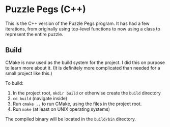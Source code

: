 # Puzzle Pegs (C++)

This is the C++ version of the Puzzle Pegs program. It has had a few iterations, from originally using top-level functions to now using a class to represent the entire puzzle.

## Build
CMake is now used as the build system for the project. I did this on purpose to learn more about it. (It is definitely more complicated than needed for a small project like this.)

To build:

1. In the project root, `mkdir build` or otherwise create the `build` directory
2. `cd build` (navigate inside)
3. Run `cmake ..` to run CMake, using the files in the project root.
4. Run `make` (at least on UNIX operating systems)

The compiled binary will be located in the `build/bin` directory.
